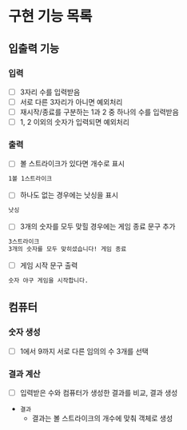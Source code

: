# 구현 기능 목록

## 입출력 기능
### 입력
- [ ] 3자리 수를 입력받음
- [ ] 서로 다른 3자리가 아니면 예외처리
- [ ] 재시작/종료를 구분하는 1과 2 중 하나의 수를 입력받음
- [ ] 1, 2 이외의 숫자가 입력되면 예외처리

### 출력
- [ ] 볼 스트라이크가 있다면 개수로 표시
```markdown
1볼 1스트라이크
```
- [ ] 하나도 없는 경우에는 낫싱을 표시
```markdown
낫싱
```
- [ ] 3개의 숫자를 모두 맞힐 경우에는 게임 종료 문구 추가
```markdown
3스트라이크
3개의 숫자를 모두 맞히셨습니다! 게임 종료
```
- [ ] 게임 시작 문구 출력
```markdown
숫자 야구 게임을 시작합니다.
```

## 컴퓨터
### 숫자 생성
- [ ] 1에서 9까지 서로 다른 임의의 수 3개를 선택

### 결과 계산
- [ ] 입력받은 수와 컴퓨터가 생성한 결과를 비교, 결과 생성

- `결과`
  - 결과는 볼 스트라이크의 개수에 맞춰 객체로 생성